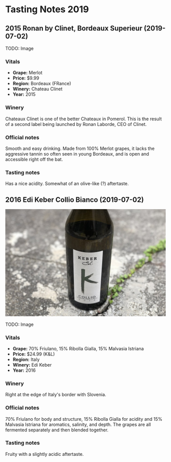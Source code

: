 # Tasting Notes 2019

## 2015 Ronan by Clinet, Bordeaux Superieur (2019-07-02)

TODO: Image

### Vitals

* **Grape:** Merlot
* **Price:** $9.99
* **Region:** Bordeaux (FRance)
* **Winery:** Chateau Clinet
* **Year:** 2015

### Winery

Chateaux Clinet is one of the better Chateaux in Pomerol.
This is the result of a second label being launched by
Ronan Laborde, CEO of Clinet.

### Official notes

Smooth and easy drinking. Made from 100% Merlot grapes, it
lacks the aggressive tannin so often seen in young
Bordeaux, and is open and accessible right off the bat.

### Tasting notes

Has a nice acidity. Somewhat of an olive-like (?) aftertaste.

## 2016 Edi Keber Collio Bianco (2019-07-02)

![2016 Edi Keber Collio Bianco](./2019/2019-07-02-edi-keber@2x.jpg)

TODO: Image

### Vitals

* **Grape:** 70% Friulano, 15% Ribolla Gialla, 15% Malvasia Istriana
* **Price:** $24.99 (K&L)
* **Region:** Italy
* **Winery:** Edi Keber
* **Year:** 2016

### Winery

Right at the edge of Italy's border with Slovenia.

### Official notes

70% Friulano for body and structure, 15% Ribolla Gialla for
acidity and 15% Malvasia Istriana for aromatics, salinity,
and depth. The grapes are all fermented separately and then
blended together.

### Tasting notes

Fruity with a slightly acidic aftertaste.
